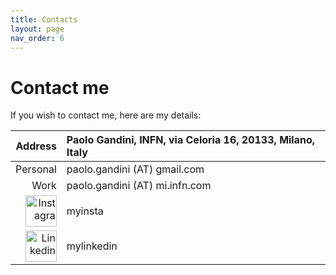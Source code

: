 ```yaml
---
title: Contacts
layout: page
nav_order: 6
---
```

# Contact me
If you wish to contact me, here are my details:

| Address  | Paolo Gandini, INFN, via Celoria 16, 20133, Milano, Italy |
| ----:    | :---- | 
| Personal | paolo.gandini (AT) gmail.com      |
| Work     | paolo.gandini (AT) mi.infn.com    |
|<img src="assets/images/ig.png" alt="Instagram" width="50"/> | myinsta    |
|<img src="assets/images/lk.png" alt="Linkedin" width="50"/>  | mylinkedin |
